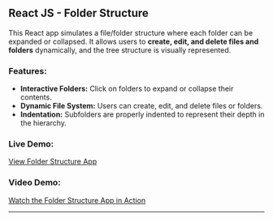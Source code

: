 ## React JS - Folder Structure

This React app simulates a file/folder structure where each folder can be expanded or collapsed. It allows users to **create, edit, and delete files and folders** dynamically, and the tree structure is visually represented.

### Features:
- **Interactive Folders:** Click on folders to expand or collapse their contents.
- **Dynamic File System:** Users can create, edit, and delete files or folders.
- **Indentation:** Subfolders are properly indented to represent their depth in the hierarchy.

### Live Demo:
[View Folder Structure App](https://mehmedx-folder-structure.netlify.app/)

### Video Demo:
[Watch the Folder Structure App in Action](https://www.loom.com/share/8250c9edd4fb436496bfeb9d8eae2e1a?sid=a49a351e-2730-4af1-a1a2-b393334ac2d6)

---
